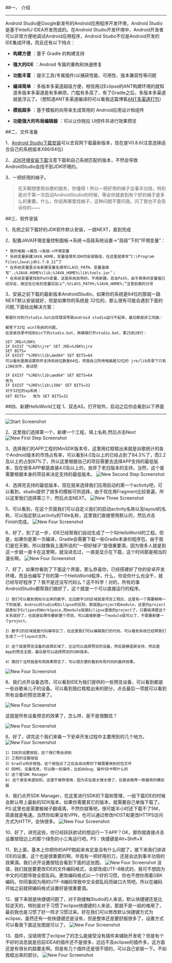 ##一、 介绍

------
Android Studio是Google新发布的Android应用程序开发环境，Android Studio是基于IntelliJ IDEA开发而成的。在Android Studio开发环境中，Android开发者可以非常方便地调试Android应用程序，Android Studio不仅是Android开发的IDE集成环境，而且还有以下特点：

- **构建方便** ：基于 Gradle 的构建支持

- **强大的IDE** ：Android 专属的重构和快速修复

- **功能丰富** ：提示工具(专属插件)以捕获性能、可用性、版本兼容性等问题

- **编译简单** ：多版本多渠道超级方便，相信用过Eclipse的ANT构建环境的就知道多版本多渠道是有多麻烦，门槛有多高了，有了Gradle之后，多版本多渠道就是浮云了。（想知道ANT多渠道编译的可以看我这篇博客[ANT多渠道打包](http://frank-zhu.github.io/2014-05-23-android-ant.html)）

- **模板超多** ：基于模板的向导来生成常用的 Android应用设计和组件

- **功能强大的布局编辑器** ：可以让你拖拉 UI控件并进行效果预览

##二、文件准备


1、[Android Studio下载安装](http://developer.android.com/sdk/installing/studio.html)可以去官网下载最新版本，现在是V0.8.6(注意选择适合自己的系统版本X86/64位)

2、[JDK环境安装下载](http://www.oracle.com/technetwork/java/javase/downloads/jdk7-downloads-1880260.html)注意下载和自己系统匹配的版本，不然会导致AndroidStudio会找不到JDK环境的。

3、一把好用的梯子。
>在天朝想使用谷歌的服务，你懂得！所以一把好用的梯子会事半功倍，特别是对于第一次启动AndroidStudio的时候，等会你就直到有个好的梯子是多么的重要。什么，你说再哪里找梯子，这种问题不要问我，问了我也不会告诉你的~~~


##三、软件安装

1、先把之前下载好的JDK软件默认安装，一路NEXT，直到完成

2、配置JAVA环境变量控制面板→系统→高级系统设置→“高级”下的“环境变量”：

    * 我的电脑->属性->高级->环境变量
    * 系统变量新建JAVA_HOME，变量值填写JDK的安装路径，在这里就填写“C:\Program Files\Java\jdk1.7.0_21”了
	* 在系统变量里点击新建变量名填写CLASS_PATH，变量值填写‘.;%JAVA_HOME%\lib;%JAVA_HOME%\lib\tools.jar’；
    * 在系统变量里找到Path变量，这是系统自带的，不用新建。双击Path，由于原来的变量值已经存在，故应在已有的变量后加上“;%CLASS_PATH%;%JAVA_HOME%;”注意前面的分号
3、安装之前下载的最新版本AndroidStudio，如果你的系统是64位的那就一路NEXT默认安装就好，但是如果你的系统是
32位的，那么很有可能会遇到下面的问题,下面给出解决方案：
```
都是针对执行studio.bat出现错误导致android studio运行不起来，最后都是异工同曲：

解答下32位 win7系统的问题。
在安装目录中找到bin下的studio.bat，用编辑打开studio.bat，第25到28行：

SET JRE=%JDK%
IF EXIST "%JRE%\jre" SET JRE=%JDK%\jre
SET BITS=
IF EXIST "%JRE%\lib\amd64" SET BITS=64
可以看到里面设置软件支持系统位数是64位，而我自己所用电脑是32位的 jre/lib目录下只有i386文件，尝试把

IF EXIST "%JRE%\lib\amd64" SET BITS=64
改为
IF EXIST "%JRE%\lib\i386" SET BITS=32
对于32位的xp系统：
SET BITS=   改为 SET BITS=32
```

##四、新建HelloWorld工程
1、双击AS，打开软件，启动之后你会看到以下界面

---------
![Start Screenshot][01]

2、这里我们选择第一个，新建一个工程，填上名称,然后点击Next
![New First Step Screenshot][02]

3、选择我们的APP工程的MinSDK版本号，这里用红框框出来就是谷歌统计的各个Android版本的市场占有率，可以看到4.0及以上的已经占到了84.3%了，而2.2及以上的占到97%了，所以这里根据自己的项目需要去选择APP支持的最低版本，现在很多APP都是直接4.0及以上的，放弃了老旧版本的支持，当然，这个是需要根据本身的项目来决定支持的最低版本。
![New Second Step Screenshot][03]

4、选择完支持的最低版本，现在就来选择我们应用启动的第一个activity吧，可以看到，studio提供了很多的模板可供选择，由于现在用Fragment比较普遍，所以这里我们选择第三个，然后点击NEXT。
![New Three Screenshot][04]

5、可以看到，在这个页面我们可以自定义我们的启动activity名称以及layout的名称，可以指定默认activity的Title名称，这里我们直接使用默认的，然后点击Finish完成。
![New Four Screenshot][05]

6、好了，到了这一步，IDE已经帮我们自动生成了一个叫HelloWorld的工程。但是，如果你是第一次编译，Gradle会需要下载一些Gradle本身的程序包，由于我们是在天朝，所以就像我上面所说的“一把好梯子”是很重要滴，因为很多人就是到这一步就一直卡在这里啊，就没进去过，一直是显示在下载，这个时间那是相当的漫长啊。
![New Four Screenshot][06]

7、好了，如果你看到了下面这个界面，那么恭喜你，已经搭建好了你的安卓开发环境，而且也编写了你的第一个HelloWorld程序，什么，你说你什么也没干，就已经写好程序了？我不是还没写代码么？这不科学！对的，所有的事AndroidStudio都帮我们做好了，这个就是一个可以直接运行的程序。

    1）我们可以看到我标示出来的数字，左边数字1的区域就是项目工程区，这里有一个需要解释一下的就是，AndroidStudio和Eclipse的区别，那就是project和module，这里的project就类似于Eclipes的WorkSpace,而module就是Eclipse里面的project了，只要搞清楚这个关系就好了，也就是如果你要新建个项目，可以直接新建一个module就可以了，不需要新建一个project。
    
    2）数字2的区域就是代码编写区了，在这里我们可以编辑我们的代码，可以看到系统已经帮我们生成了一个layout文件。
    
    3）这个就是预览设备的选择区域了，左边可以选择预览的设备，然后是横竖屏支持，然后是App的预览主题，最后是可以选择预览的SDK版本。
    
    4）第四个当然就是布局效果预览了，可以很方便的看到布局代码的最终效果。

![New Four Screenshot][07]

8、我们点开设备选项，可以看到IDE为我们提供的一些预览设备，可以看到都是一些谷歌亲儿子的设备。可以看到我红框框出来的部分，点击最后一项就可以看到所有设备的预览效果了。

![New Four Screenshot][08]

这就是所有设备预览的效果了，怎么样，是不是很酷炫？

![New Four Screenshot][09]

8、好了，讲完这个我们来看一下安卓开发过程中主要用到的几个地方。
![New Four Screenshot][10]

    1）IDE的设置按钮，这个我们等会讲到
    2）工程的设置按钮
    3）Gradle同步按钮，这个按钮点了之后会自动帮你下载需要用到的包文件
    4）DDMS，设备信息，可以做一些操作，比如debug、操作SD卡啊什么的
    5）这个是SDK Manager
    6) 这个是安卓虚拟机，这里不推荐使用，因为实在是太慢太慢了，后面会推荐一款最快的模拟器

9、我们点开SDK Manager，在这里进行SDK的下载和管理，一般下载IDE的时候会默认带上最新的SDK版本，如果你需要其它的版本，就需要自己单独下载了。PS:这里也是需要搬梯子翻墙滴，不然你就等吧，很可能半小时还下载不了5M，简直就是龟速。当然你如果没有VPN，也可以通过修改HOST和更改HTTPS访问方式为HTTP，会快很多。
![New Four Screenshot][11]

10、好了，讲完这些，你已经跃跃欲试的想运行一下APP？OK，那你就直接点击设置按钮边上的那个绿色的小三角运行吧。PS：快捷键是Alt+Shift+X

11、到上面，基本上你把你的APP跑起来肯定是没有什么问题了。接下来我们讲讲IDE的设置，这个也是很重要的啊，毕竟有一把好用的刀，还是会达到事半功倍的效果滴。我们点开设置按钮会看到下面的这张图，
![New Four Screenshot][12]
没错，我们就是要更改IDE的文件编码格式，全部改成UTF-8格式的，我可不想因为中文的问题导致全部乱码。更改编码格式以一个好的习惯，你也不想你用着GBK编码，你同事因为用的UTF-8编码导致中文全部乱码而破口大骂吧。所以在编码开始之前就把编码格式设置好是很重要滴。

12、接下来就是快捷键问题了，对于刚接触Studio的人来说，默认快捷键还是比较逆天的，特别是对于习惯了eclipse快捷键的人来说，那就不是一般的难用了，最初我也是习惯了好一阵才习惯过来。好在我们可以修改默认快捷键方式为eclipse，虽然还有一些快捷键还是没有，但是整体还是要舒服很多了，设置方式可以看我下面这张图就可以了。
![New Four Screenshot][14]

13、插件，没错用惯了eclipse了的怎么能接受没有插件来辅助开发呢？但是有个不好的消息就是目前IDEA的插件还不是很多，远远不及eclipse的插件多，这方面还是有很长的路要走啊。但是有几个插件还是很不错的，可以自己安装一下。不如我框出来的部分。
![New Four Screenshot][13]


[01]: https://raw.githubusercontent.com/Frank-Zhu/Frank-Zhu.github.io/master/img/android_studio_20140822/andoird_studio_20140822_01.png
[02]: https://raw.githubusercontent.com/Frank-Zhu/Frank-Zhu.github.io/master/img/android_studio_20140822/android_studio_20140822_02.png
[03]: https://raw.githubusercontent.com/Frank-Zhu/Frank-Zhu.github.io/master/img/android_studio_20140822/android_studio_20140822_03.png
[04]: https://raw.githubusercontent.com/Frank-Zhu/Frank-Zhu.github.io/master/img/android_studio_20140822/android_studio_20140822_04.png
[05]: https://raw.githubusercontent.com/Frank-Zhu/Frank-Zhu.github.io/master/img/android_studio_20140822/android_studio_20140822_05.png
[06]: https://raw.githubusercontent.com/Frank-Zhu/Frank-Zhu.github.io/master/img/android_studio_20140822/android_studio_20140822_06.png
[07]: https://raw.githubusercontent.com/Frank-Zhu/Frank-Zhu.github.io/master/img/android_studio_20140822/android_studio_20140822_07.png
[08]: https://raw.githubusercontent.com/Frank-Zhu/Frank-Zhu.github.io/master/img/android_studio_20140822/android_studio_20140822_08.png
[09]: https://raw.githubusercontent.com/Frank-Zhu/Frank-Zhu.github.io/master/img/android_studio_20140822/android_studio_20140822_09.png
[10]: https://raw.githubusercontent.com/Frank-Zhu/Frank-Zhu.github.io/master/img/android_studio_20140822/android_studio_20140822_10.png
[11]: https://raw.githubusercontent.com/Frank-Zhu/Frank-Zhu.github.io/master/img/android_studio_20140822/android_studio_20140822_11.png
[12]: https://raw.githubusercontent.com/Frank-Zhu/Frank-Zhu.github.io/master/img/android_studio_20140822/android_studio_20140822_12.png
[13]: https://raw.githubusercontent.com/Frank-Zhu/Frank-Zhu.github.io/master/img/android_studio_20140822/android_studio_20140822_13.png
[14]: https://raw.githubusercontent.com/Frank-Zhu/Frank-Zhu.github.io/master/img/android_studio_20140822/android_studio_20140822_14.png
